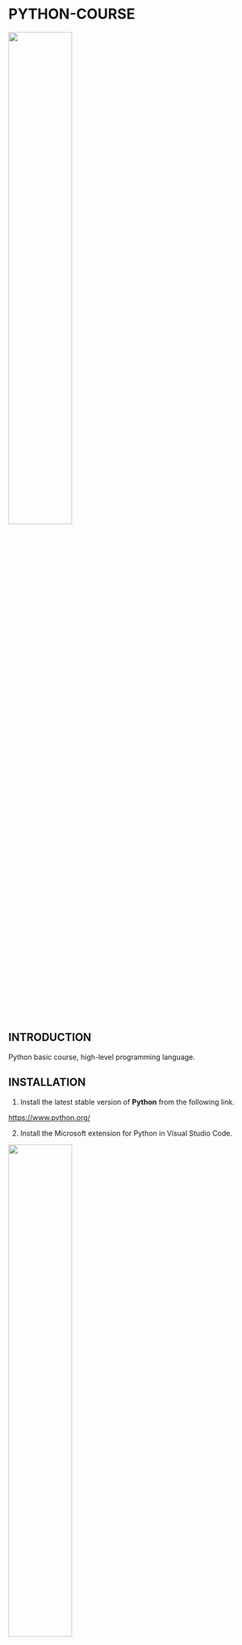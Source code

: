 # PYTHON-COURSE

<img width="50%" src="" />

## INTRODUCTION

Python basic course, high-level programming language.

## INSTALLATION

1. Install the latest stable version of **Python** from the following link.

https://www.python.org/

2. Install the Microsoft extension for Python in Visual Studio Code.

<img width="50%" src="" />

3. Install Microsoft's Black formatter extension for formatting Python in Visual Studio Code

<img width="50%" src="" />

## EXECUTION

4. Check if Python installation package management system is installed.
5. Execute the command from the terminal located at ./PYTHON-COURSE.

```shell
pip
```

6. If your Python environment does not have pip installed, install or update the version from the following link.

https://pip.pypa.io/en/stable/installation/

7. Execute the command from the terminal located at ./PYTHON-COURSE to install pandas.

```shell
pip install pandas
```

8. Execute the command from the terminal located at ./PYTHON-COURSE to install matplotlib.

```shell
pip install matplotlib
```

9. Execute the command from the terminal located at ./PYTHON-COURSE to install seaborn.

```shell
pip install seaborn
```

10. Use the "Run Without Debugging" option (Ctrl+F5) of Visual Studio Code to run.
